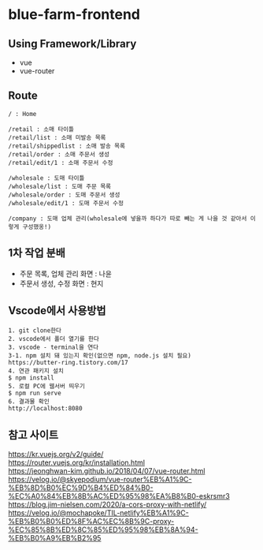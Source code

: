 # blue-farm-frontend

## Using Framework/Library

- vue
- vue-router

## Route

```
/ : Home

/retail : 소매 타이틀
/retail/list : 소매 미발송 목록
/retail/shippedlist : 소매 발송 목록
/retail/order : 소매 주문서 생성
/retail/edit/1 : 소매 주문서 수정

/wholesale : 도매 타이틀
/wholesale/list : 도매 주문 목록
/wholesale/order : 도매 주문서 생성
/wholesale/edit/1 : 도매 주문서 수정

/company : 도매 업체 관리(wholesale에 넣을까 하다가 따로 빼는 게 나을 것 같아서 이렇게 구성했옹!)
```

## 1차 작업 분배

- 주문 목록, 업체 관리 화면 : 나윤
- 주문서 생성, 수정 화면 : 현지

## Vscode에서 사용방법

```
1. git clone한다
2. vscode에서 폴더 열기를 한다
3. vscode - terminal을 연다
3-1. npm 설치 돼 있는지 확인(없으면 npm, node.js 설치 필요)
https://butter-ring.tistory.com/17
4. 연관 패키지 설치
$ npm install
5. 로컬 PC에 웹서버 띄우기
$ npm run serve
6. 결과물 확인
http://localhost:8080
```

## 참고 사이트

https://kr.vuejs.org/v2/guide/  
https://router.vuejs.org/kr/installation.html  
https://jeonghwan-kim.github.io/2018/04/07/vue-router.html
https://velog.io/@skyepodium/vue-router%EB%A1%9C-%EB%8D%B0%EC%9D%B4%ED%84%B0-%EC%A0%84%EB%8B%AC%ED%95%98%EA%B8%B0-eskrsmr3
https://blog.jim-nielsen.com/2020/a-cors-proxy-with-netlify/
https://velog.io/@mochapoke/TIL-netlify%EB%A1%9C-%EB%B0%B0%ED%8F%AC%EC%8B%9C-proxy-%EC%85%8B%ED%8C%85%ED%95%98%EB%8A%94-%EB%B0%A9%EB%B2%95
